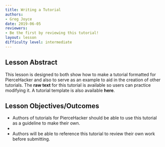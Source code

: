 ```yaml
---
title: Writing a Tutorial
authors:
- Greg Joyce
date: 2019-06-05
reviewers:
- Be the first by reviewing this tutorial!
layout: lesson
difficulty level: intermediate
---
```


## Lesson Abstract
This lesson is designed to both show how to make a tutorial formatted for PierceHacker and also to serve as an example to aid in the creation of other tutorials. The **raw text** for this tutorial is available so users can practice modifying it. A tutorial template is also available **here**.

## Lesson Objectives/Outcomes
* Authors of tutorials for PierceHacker should be able to use this tutorial as a guideline to make their own. 
* 
* Authors will be able to reference this tutorial to review their own work before submitting.
<!--stackedit_data:
eyJoaXN0b3J5IjpbMTM1ODkyOTQ5LDc4NzAxMzc0MSwxMjU4OD
k1MDczLC03NDE4MDkzMjldfQ==
-->